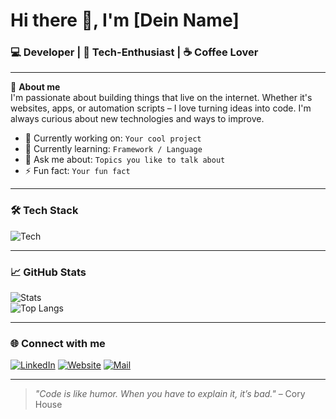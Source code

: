 # Hi there 👋, I'm [Dein Name]

### 💻 Developer | 🚀 Tech-Enthusiast | ☕ Coffee Lover

---

🌟 **About me**  
I'm passionate about building things that live on the internet. Whether it's websites, apps, or automation scripts – I love turning ideas into code. I'm always curious about new technologies and ways to improve.

- 🔭 Currently working on: `Your cool project`
- 🌱 Currently learning: `Framework / Language`
- 💬 Ask me about: `Topics you like to talk about`
- ⚡ Fun fact: `Your fun fact`

---

### 🛠️ Tech Stack  
![Tech](https://skillicons.dev/icons?i=python,typescript,react,nodejs,docker,git,linux,postgres,graphql)

---

### 📈 GitHub Stats  
![Stats](https://github-readme-stats.vercel.app/api?username=DEIN-USERNAME&show_icons=true&theme=default)  
![Top Langs](https://github-readme-stats.vercel.app/api/top-langs/?username=DEIN-USERNAME&layout=compact&hide=html,css&theme=default)

---

### 🌐 Connect with me  
[![LinkedIn](https://img.shields.io/badge/LinkedIn-blue?style=for-the-badge&logo=linkedin)](dein-link)
[![Website](https://img.shields.io/badge/Website-000?style=for-the-badge&logo=github&logoColor=white)](dein-link)
[![Mail](https://img.shields.io/badge/Email-D14836?style=for-the-badge&logo=gmail&logoColor=white)](mailto:deine-mail)

---

> _"Code is like humor. When you have to explain it, it’s bad."_ – Cory House

